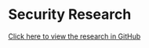 # Security Research
[Click here to view the research in GitHub](https://github.com/CrossyChainsaw/Portfolio/blob/master/Security%20Research/DDoS%20URL%20Research.pdf)
